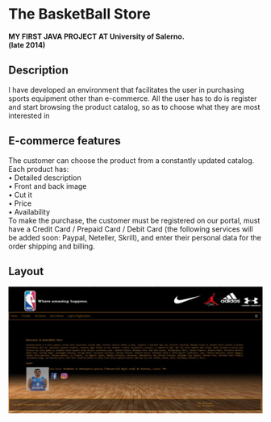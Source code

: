 <h1> The BasketBall Store </h1>
<b> MY FIRST JAVA PROJECT AT University of Salerno. <br> (late 2014)</b>

<h2> Description </h2>
<p> I have developed an environment that facilitates the user in purchasing sports equipment other than e-commerce. All the user has to do is register and start browsing the product catalog, so as to choose what they are most interested in </p>

<h2> E-commerce features </h2>
<p> The customer can choose the product from a constantly updated catalog. Each product has:
<br>• Detailed description
<br>• Front and back image
<br>•	Cut it
<br>• Price
<br>• Availability
<br>
To make the purchase, the customer must be registered on our portal, must have a Credit Card / Prepaid Card / Debit Card (the following services will be added soon: Paypal, Neteller, Skrill), and enter their personal data for the order shipping and billing. </p>

<h2> Layout </h2>
<img src="https://github.com/advancesluca/BasketBallStore/blob/master/BasketballStore/WebContent/img/layoutWeb.jpg?raw=true" alt="Basketball Store layout" >
